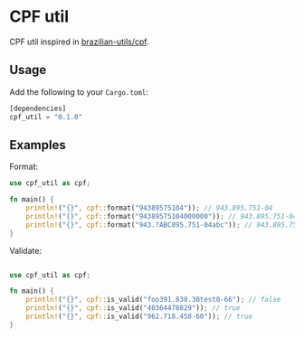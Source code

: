 # CPF util

CPF util inspired in [brazilian-utils/cpf](https://github.com/brazilian-utils/brazilian-utils/blob/master/src/utilities/cpf/index.ts).

## Usage

Add the following to your `Cargo.toml`:
```rust
[dependencies]
cpf_util = "0.1.0"
```

## Examples

Format:
```rust
use cpf_util as cpf;

fn main() {
    println!("{}", cpf::format("94389575104")); // 943.895.751-04
    println!("{}", cpf::format("94389575104000000")); // 943.895.751-04
    println!("{}", cpf::format("943.?ABC895.751-04abc")); // 943.895.751-04
}
```

Validate:
```rust

use cpf_util as cpf;

fn main() {
    println!("{}", cpf::is_valid("foo391.838.38test0-66"); // false
    println!("{}", cpf::is_valid("40364478829")); // true
    println!("{}", cpf::is_valid("962.718.458-60")); // true
}
```